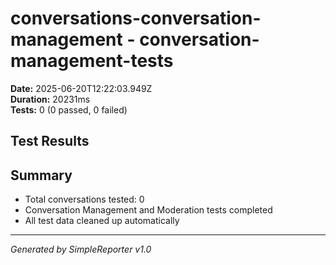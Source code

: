 # conversations-conversation-management - conversation-management-tests

**Date:** 2025-06-20T12:22:03.949Z  
**Duration:** 20231ms  
**Tests:** 0 (0 passed, 0 failed)

## Test Results



## Summary

- Total conversations tested: 0
- Conversation Management and Moderation tests completed
- All test data cleaned up automatically

---
*Generated by SimpleReporter v1.0*

